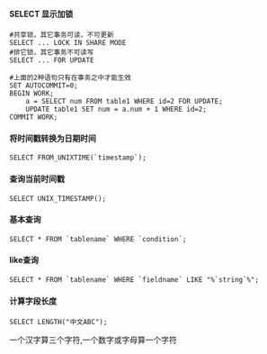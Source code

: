 

#### SELECT 显示加锁
~~~
#共享锁，其它事务可读，不可更新  
SELECT ... LOCK IN SHARE MODE
#排它锁，其它事务不可读写
SELECT ... FOR UPDATE  

#上面的2种语句只有在事务之中才能生效
SET AUTOCOMMIT=0;   
BEGIN WORK;   
    a = SELECT num FROM table1 WHERE id=2 FOR UPDATE; 
    UPDATE table1 SET num = a.num + 1 WHERE id=2;   
COMMIT WORK;  
~~~


#### 将时间戳转换为日期时间
    SELECT FROM_UNIXTIME(`timestamp`);

#### 查询当前时间戳
	SELECT UNIX_TIMESTAMP();
	
#### 基本查询
    SELECT * FROM `tablename` WHERE `condition`;

#### like查询
    SELECT * FROM `tablename` WHERE `fieldname` LIKE "%`string`%";

#### 计算字段长度
    SELECT LENGTH("中文ABC");
一个汉字算三个字符,一个数字或字母算一个字符

